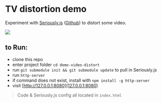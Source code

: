 # TV distortion demo

Experiment with [Seriously.js](http://seriouslyjs.org/) ([Github](https://github.com/brianchirls/Seriously.js/)) to distort some video.

<img src="https://cloud.githubusercontent.com/assets/8388/15158530/654272ce-16be-11e6-8e0a-37439d599a46.gif" style="max-width: 680px">

## to Run:

* clone this repo
* enter project folder `cd demo-video-distort`
* run `git submodule init && git submodule update` to pull in Seriously.js
* run `http-server`
 * if command does not exist, install with `npm install -g http-server`
* visit [http://127.0.0.1:8080](127.0.0.1:8080)

> Code & Seriously.js config all located in `index.html`


